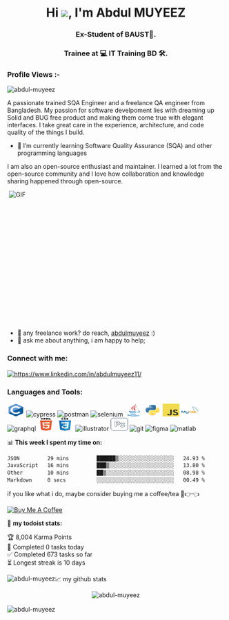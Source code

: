 <h1 align="center">Hi <img src="https://media.giphy.com/media/hvRJCLFzcasrR4ia7z/giphy.gif" width="29px">, I'm Abdul MUYEEZ</h1>
<h3 align="center">Ex-Student of BAUST🌟.</h3>
<h3 align="center">Trainee at 💻 IT Training BD 🛠.</h3>

<p align="right"> <h3>Profile Views :-</h3> <img src="https://komarev.com/ghpvc/?username=abdul-muyeez&label=Profile%20views&color=0e75b6&style=flat"
    alt="abdul-muyeez" /> 
  </p>

A passionate trained SQA Engineer and a freelance QA engineer from Bangladesh. My passion for software develpoment lies with dreaming up Solid and BUG free product and making them come true with elegant interfaces. I take great care in the experience, architecture, and code quality of the things I build.

- 🌱 I’m currently learning Software Quality Assurance (SQA) and other programming languages

I am also an open-source enthusiast and maintainer. I learned a lot from the open-source community and I love how collaboration and knowledge sharing happened through open-source.


  <img align="right" alt="GIF" src="https://github.com/abhisheknaiidu/abhisheknaiidu/blob/master/code.gif?raw=true" width="500" height="320" />
  
- 💼 any freelance work? do reach, [abdulmuyeez](mailto:abdulmuyeez1406@gmail.com) :)
- 💬 ask me about anything, i am happy to help;

<h3 align="left">Connect with me:</h3>
<p align="left">
<a href="https://linkedin.com/in/https://www.linkedin.com/in/abdulmuyeez11/" target="blank"><img align="center" src="https://raw.githubusercontent.com/rahuldkjain/github-profile-readme-generator/master/src/images/icons/Social/linked-in-alt.svg" alt="https://www.linkedin.com/in/abdulmuyeez11/" height="30" width="40" /></a>
</p>

<h3 align="left">Languages and Tools:</h3>
<p align="left"> 
<img src="https://raw.githubusercontent.com/devicons/devicon/master/icons/c/c-original.svg" alt="c" width="40" height="30"/> </a>
<img src="https://raw.githubusercontent.com/simple-icons/simple-icons/6e46ec1fc23b60c8fd0d2f2ff46db82e16dbd75f/icons/cypress.svg" alt="cypress" width="40" height="30"/> </a>
<img src="https://www.vectorlogo.zone/logos/getpostman/getpostman-icon.svg" alt="postman" width="40" height="40"/> </a>
<img src="https://raw.githubusercontent.com/detain/svg-logos/780f25886640cef088af994181646db2f6b1a3f8/svg/selenium-logo.svg" alt="selenium" width="40" height="30"/> </a>
<img src="https://raw.githubusercontent.com/devicons/devicon/master/icons/java/java-original.svg" alt="java" width="40" height="30"/> </a> 
<img src="https://raw.githubusercontent.com/devicons/devicon/master/icons/python/python-original.svg" alt="python" width="40" height="30"/> </a> 
<img src="https://raw.githubusercontent.com/devicons/devicon/master/icons/javascript/javascript-original.svg" alt="javascript" width="40" height="30"/> </a>
<img src="https://raw.githubusercontent.com/devicons/devicon/master/icons/mysql/mysql-original-wordmark.svg" alt="mysql" width="40" height="30"/> </a> 
<img src="https://www.vectorlogo.zone/logos/graphql/graphql-icon.svg" alt="graphql" width="40" height="30"/> </a> 
<img src="https://raw.githubusercontent.com/devicons/devicon/master/icons/html5/html5-original-wordmark.svg" alt="html5" width="40" height="30"/> </a>
<img src="https://raw.githubusercontent.com/devicons/devicon/master/icons/css3/css3-original-wordmark.svg" alt="css3" width="40" height="30"/> </a>
<img src="https://www.vectorlogo.zone/logos/adobe_illustrator/adobe_illustrator-icon.svg" alt="illustrator" width="40" height="30"/> </a>
<img src="https://raw.githubusercontent.com/devicons/devicon/master/icons/photoshop/photoshop-line.svg" alt="photoshop" width="40" height="30"/> </a> 
<img src="https://www.vectorlogo.zone/logos/git-scm/git-scm-icon.svg" alt="git" width="40" height="30"/> </a> 
<img src="https://www.vectorlogo.zone/logos/figma/figma-icon.svg" alt="figma" width="40" height="30"/> </a>  
<img src="https://upload.wikimedia.org/wikipedia/commons/2/21/Matlab_Logo.png" alt="matlab" width="40" height="30"/> </a> </p>

📊 **This week I spent my time on:**
<!--START_SECTION:waka-->

```txt
JSON         29 mins         ██████▒░░░░░░░░░░░░░░░░░░   24.93 %
JavaScript   16 mins         ███▒░░░░░░░░░░░░░░░░░░░░░   13.80 %
Other        10 mins         ██▒░░░░░░░░░░░░░░░░░░░░░░   08.98 %
Markdown     0 secs          ░░░░░░░░░░░░░░░░░░░░░░░░░   00.49 %
```

<!--END_SECTION:waka-->

if you like what i do, maybe consider buying me a coffee/tea 🥺👉👈

<a href="https://www.buymeacoffee.com/abdulmuyeez" target="_blank"><img src="https://cdn.buymeacoffee.com/buttons/v2/default-red.png" alt="Buy Me A Coffee" width="150" ></a>

🚧 **my todoist stats:**
<!-- TODO-IST:START -->
🏆  8,004 Karma Points           
🌸  Completed 0 tasks today           
✅  Completed 673 tasks so far           
⏳  Longest streak is 10 days
<!-- TODO-IST:END -->

<p><img align="left" src="https://github-readme-stats.vercel.app/api/top-langs?username=abdul-muyeez&show_icons=true&locale=en&layout=compact" alt="abdul-muyeez" /></p>

📈 my github stats

<p align="center"> <img src="https://github-readme-stats.vercel.app/api?username=abdul-muyeez&show_icons=true&theme=gotham" alt="abdul-muyeez" />

<p><img align="center" src="https://github-readme-streak-stats.herokuapp.com/?user=abdul-muyeez&" alt="abdul-muyeez" /></p>




